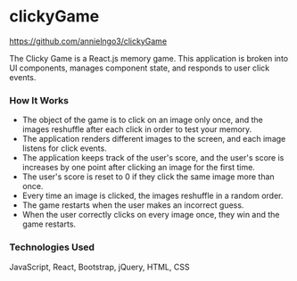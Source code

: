 # clickyGame
https://github.com/annielngo3/clickyGame

The Clicky Game is a React.js memory game. This application is broken into UI components, manages component state, and responds to user click events.

### How It Works
* The object of the game is to click on an image only once, and the images reshuffle after each click in order to test your memory.
* The application renders different images to the screen, and each image listens for click events.
* The application keeps track of the user's score, and the user's score is increases by one point after clicking an image for the first time. 
* The user's score is reset to 0 if they click the same image more than once.
* Every time an image is clicked, the images reshuffle in a random order.
* The game restarts when the user makes an incorrect guess.
* When the user correctly clicks on every image once, they win and the game restarts.

### Technologies Used
JavaScript, React, Bootstrap, jQuery, HTML, CSS

